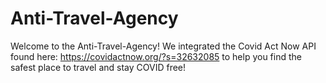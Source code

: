 # Anti-Travel-Agency
Welcome to the Anti-Travel-Agency!
We integrated the Covid Act Now API found here: https://covidactnow.org/?s=32632085 to help you find the safest place to travel and stay COVID free!
